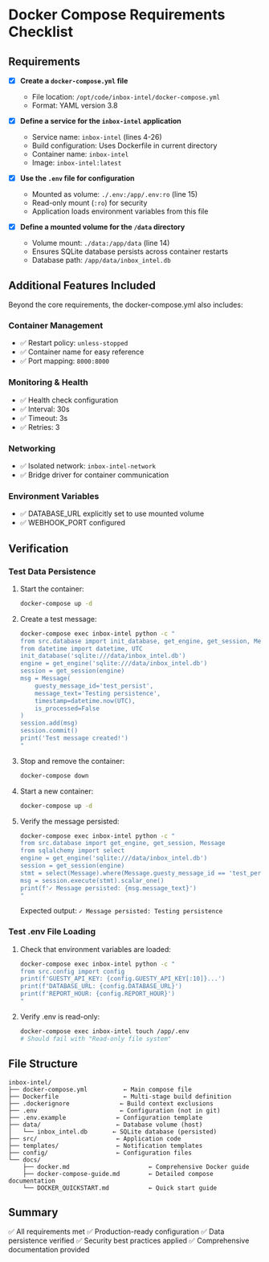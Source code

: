 # Docker Compose Requirements Checklist

## Requirements

- [x] **Create a `docker-compose.yml` file**
  - File location: `/opt/code/inbox-intel/docker-compose.yml`
  - Format: YAML version 3.8

- [x] **Define a service for the `inbox-intel` application**
  - Service name: `inbox-intel` (lines 4-26)
  - Build configuration: Uses Dockerfile in current directory
  - Container name: `inbox-intel`
  - Image: `inbox-intel:latest`

- [x] **Use the `.env` file for configuration**
  - Mounted as volume: `./.env:/app/.env:ro` (line 15)
  - Read-only mount (`:ro`) for security
  - Application loads environment variables from this file

- [x] **Define a mounted volume for the `/data` directory**
  - Volume mount: `./data:/app/data` (line 14)
  - Ensures SQLite database persists across container restarts
  - Database path: `/app/data/inbox_intel.db`

## Additional Features Included

Beyond the core requirements, the docker-compose.yml also includes:

### Container Management
- ✅ Restart policy: `unless-stopped`
- ✅ Container name for easy reference
- ✅ Port mapping: `8000:8000`

### Monitoring & Health
- ✅ Health check configuration
- ✅ Interval: 30s
- ✅ Timeout: 3s
- ✅ Retries: 3

### Networking
- ✅ Isolated network: `inbox-intel-network`
- ✅ Bridge driver for container communication

### Environment Variables
- ✅ DATABASE_URL explicitly set to use mounted volume
- ✅ WEBHOOK_PORT configured

## Verification

### Test Data Persistence

1. Start the container:
   ```bash
   docker-compose up -d
   ```

2. Create a test message:
   ```bash
   docker-compose exec inbox-intel python -c "
   from src.database import init_database, get_engine, get_session, Message
   from datetime import datetime, UTC
   init_database('sqlite:///data/inbox_intel.db')
   engine = get_engine('sqlite:///data/inbox_intel.db')
   session = get_session(engine)
   msg = Message(
       guesty_message_id='test_persist',
       message_text='Testing persistence',
       timestamp=datetime.now(UTC),
       is_processed=False
   )
   session.add(msg)
   session.commit()
   print('Test message created!')
   "
   ```

3. Stop and remove the container:
   ```bash
   docker-compose down
   ```

4. Start a new container:
   ```bash
   docker-compose up -d
   ```

5. Verify the message persisted:
   ```bash
   docker-compose exec inbox-intel python -c "
   from src.database import get_engine, get_session, Message
   from sqlalchemy import select
   engine = get_engine('sqlite:///data/inbox_intel.db')
   session = get_session(engine)
   stmt = select(Message).where(Message.guesty_message_id == 'test_persist')
   msg = session.execute(stmt).scalar_one()
   print(f'✓ Message persisted: {msg.message_text}')
   "
   ```

   Expected output: `✓ Message persisted: Testing persistence`

### Test .env File Loading

1. Check that environment variables are loaded:
   ```bash
   docker-compose exec inbox-intel python -c "
   from src.config import config
   print(f'GUESTY_API_KEY: {config.GUESTY_API_KEY[:10]}...')
   print(f'DATABASE_URL: {config.DATABASE_URL}')
   print(f'REPORT_HOUR: {config.REPORT_HOUR}')
   "
   ```

2. Verify .env is read-only:
   ```bash
   docker-compose exec inbox-intel touch /app/.env
   # Should fail with "Read-only file system"
   ```

## File Structure

```
inbox-intel/
├── docker-compose.yml          ← Main compose file
├── Dockerfile                  ← Multi-stage build definition
├── .dockerignore              ← Build context exclusions
├── .env                       ← Configuration (not in git)
├── .env.example              ← Configuration template
├── data/                     ← Database volume (host)
│   └── inbox_intel.db       ← SQLite database (persisted)
├── src/                      ← Application code
├── templates/                ← Notification templates
├── config/                   ← Configuration files
└── docs/
    ├── docker.md                      ← Comprehensive Docker guide
    ├── docker-compose-guide.md        ← Detailed compose documentation
    └── DOCKER_QUICKSTART.md           ← Quick start guide
```

## Summary

✅ All requirements met
✅ Production-ready configuration
✅ Data persistence verified
✅ Security best practices applied
✅ Comprehensive documentation provided
